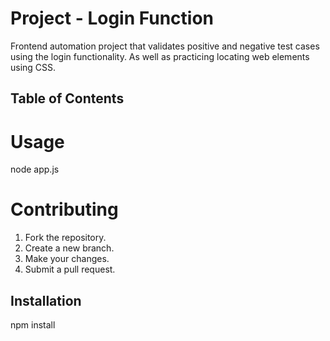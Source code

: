 # Project - Login Function

Frontend automation project that validates positive and negative test cases using the login functionality. As well as practicing locating web elements using CSS. 

## Table of Contents

# Usage
node app.js

# Contributing
1. Fork the repository.
2. Create a new branch.
3. Make your changes.
4. Submit a pull request.

## Installation 
npm install

